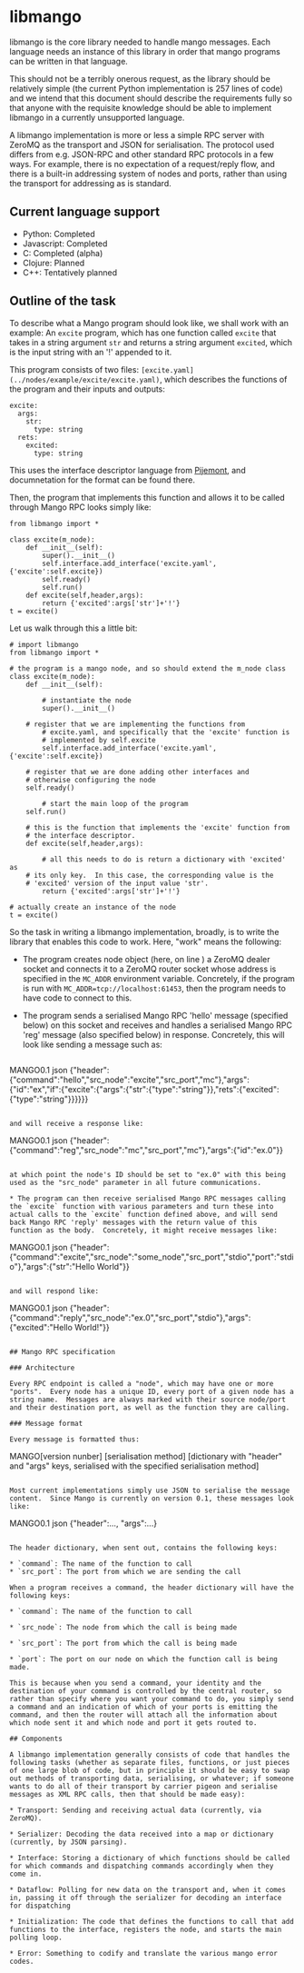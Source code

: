 # libmango

libmango is the core library needed to handle mango messages.  Each
language needs an instance of this library in order that mango
programs can be written in that language.

This should not be a terribly onerous request, as the library should
be relatively simple (the current Python implementation is 257 lines
of code) and we intend that this document should describe the
requirements fully so that anyone with the requisite knowledge should
be able to implement libmango in a currently unsupported language.

A libmango implementation is more or less a simple RPC server with
ZeroMQ as the transport and JSON for serialisation.  The protocol used
differs from e.g. JSON-RPC and other standard RPC protocols in a few
ways.  For example, there is no expectation of a request/reply flow,
and there is a built-in addressing system of nodes and ports, rather
than using the transport for addressing as is standard.

## Current language support

* Python: Completed
* Javascript: Completed
* C: Completed (alpha)
* Clojure: Planned
* C++: Tentatively planned

## Outline of the task

To describe what a Mango program should look like, we shall work with
an example: An `excite` program, which has one function called
`excite` that takes in a string argument `str` and returns a string
argument `excited`, which is the input string with an '!'  appended to
it.

This program consists of two files:
`[excite.yaml](../nodes/example/excite/excite.yaml)`, which describes
the functions of the program and their inputs and outputs:

```
excite:
  args:
    str:
      type: string
  rets:
    excited:
      type: string
```

This uses the interface descriptor language from
[Pijemont](https://github.com/daniel3735928559/pijemont), and
documnetation for the format can be found there.

Then, the program that implements this function and allows it to be
called through Mango RPC looks simply like: 

```
from libmango import *

class excite(m_node):
    def __init__(self):
        super().__init__()
        self.interface.add_interface('excite.yaml', {'excite':self.excite})
        self.ready()
        self.run()
    def excite(self,header,args):
        return {'excited':args['str']+'!'}
t = excite()
```

Let us walk through this a little bit:

```
# import libmango
from libmango import *

# the program is a mango node, and so should extend the m_node class
class excite(m_node):
    def __init__(self):
    
        # instantiate the node
        super().__init__()

	# register that we are implementing the functions from
        # excite.yaml, and specifically that the 'excite' function is
        # implemented by self.excite
        self.interface.add_interface('excite.yaml', {'excite':self.excite})

	# register that we are done adding other interfaces and
	# otherwise configuring the node
	self.ready()

        # start the main loop of the program
	self.run()

    # this is the function that implements the 'excite' function from
    # the interface descriptor.  
    def excite(self,header,args):
    
        # all this needs to do is return a dictionary with 'excited' as 
	# its only key.  In this case, the corresponding value is the
	# 'excited' version of the input value 'str'.
        return {'excited':args['str']+'!'}

# actually create an instance of the node
t = excite()
```

So the task in writing a libmango implementation, broadly, is to write
the library that enables this code to work.  Here, "work" means the
following:

* The program creates node object (here, on line ) a ZeroMQ dealer socket and connects it to a
  ZeroMQ router socket whose address is specified in the `MC_ADDR`
  environment variable.  Concretely, if the program is run with
  `MC_ADDR=tcp://localhost:61453`, then the program needs to have code
  to connect to this.

* The program sends a serialised Mango RPC 'hello' message (specified
  below) on this socket and receives and handles a serialised Mango
  RPC 'reg' message (also specified below) in response.  Concretely,
  this will look like sending a message such as:

  ```
MANGO0.1 json
{"header":{"command":"hello","src_node":"excite","src_port","mc"},"args":{"id":"ex","if":{"excite":{"args":{"str":{"type":"string"}},"rets":{"excited":{"type":"string"}}}}}}
  ```

  and will receive a response like:

  ```
MANGO0.1 json
{"header":{"command":"reg","src_node":"mc","src_port","mc"},"args":{"id":"ex.0"}}
  ```

  at which point the node's ID should be set to "ex.0" with this being
  used as the "src_node" parameter in all future communications.

* The program can then receive serialised Mango RPC messages calling
  the `excite` function with various parameters and turn these into
  actual calls to the `excite` function defined above, and will send
  back Mango RPC 'reply' messages with the return value of this
  function as the body.  Concretely, it might receive messages like:

  ```
MANGO0.1 json
{"header":{"command":"excite","src_node":"some_node","src_port","stdio","port":"stdio"},"args":{"str":"Hello World"}}
  ```

  and will respond like: 

  ```
MANGO0.1 json
{"header":{"command":"reply","src_node":"ex.0","src_port","stdio"},"args":{"excited":"Hello World!"}}
  ```

## Mango RPC specification

### Architecture

Every RPC endpoint is called a "node", which may have one or more
"ports".  Every node has a unique ID, every port of a given node has a
string name.  Messages are always marked with their source node/port
and their destination port, as well as the function they are calling.

### Message format

Every message is formatted thus:

  ```
MANGO[version nunber] [serialisation method]
[dictionary with "header" and "args" keys, serialised with the specified serialisation method]
  ```

Most current implementations simply use JSON to serialise the message
content.  Since Mango is currently on version 0.1, these messages look like: 

  ```
MANGO0.1 json
{"header":..., "args":...}
  ```

The header dictionary, when sent out, contains the following keys:

* `command`: The name of the function to call
* `src_port`: The port from which we are sending the call

When a program receives a command, the header dictionary will have the
following keys:

* `command`: The name of the function to call

* `src_node`: The node from which the call is being made

* `src_port`: The port from which the call is being made

* `port`: The port on our node on which the function call is being
  made.

This is because when you send a command, your identity and the
destination of your command is controlled by the central router, so
rather than specify where you want your command to do, you simply send
a command and an indication of which of your ports is emitting the
command, and then the router will attach all the information about
which node sent it and which node and port it gets routed to.

## Components

A libmango implementation generally consists of code that handles the
following tasks (whether as separate files, functions, or just pieces
of one large blob of code, but in principle it should be easy to swap
out methods of transporting data, serialising, or whatever; if someone
wants to do all of their transport by carrier pigeon and serialise
messages as XML RPC calls, then that should be made easy):

* Transport: Sending and receiving actual data (currently, via
  ZeroMQ).

* Serializer: Decoding the data received into a map or dictionary
  (currently, by JSON parsing).

* Interface: Storing a dictionary of which functions should be called
  for which commands and dispatching commands accordingly when they
  come in.

* Dataflow: Polling for new data on the transport and, when it comes
  in, passing it off through the serializer for decoding an interface
  for dispatching

* Initialization: The code that defines the functions to call that add
  functions to the interface, registers the node, and starts the main
  polling loop.

* Error: Something to codify and translate the various mango error
  codes.

